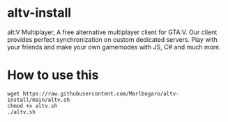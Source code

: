 # altv-install
alt:V Multiplayer, A free alternative multiplayer client for GTA:V. Our client provides perfect synchronization on custom dedicated servers. Play with your friends and make your own gamemodes with JS, C# and much more. 

# How to use this

```
wget https://raw.githubusercontent.com/Marlbogaro/altv-install/main/altv.sh
chmod +x altv.sh
./altv.sh
```
